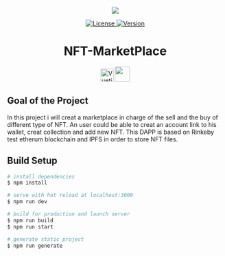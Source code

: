 <p align="center">
  <img src="store/NFT-picture.webp" >
</p>
<p align="center">
  <a href="https://github.com/vuetifyjs/vuetify/blob/master/LICENSE.md">
    <img src="https://img.shields.io/npm/l/vuetify.svg" alt="License">
  </a>
  <a href="https://www.npmjs.com/package/vuetify">
    <img src="https://img.shields.io/npm/v/vuetify.svg" alt="Version">
  </a>
</p>
<h1 align="center">NFT-MarketPlace</h1>
<p align="center">
    <img alt="Vuetify Logo" width="30" src="https://cdn.vuetifyjs.com/images/logos/logo.svg">
    <img width="35" src="http://assets.stickpng.com/images/58482acecef1014c0b5e4a1e.png">
</p>

## Goal of the Project

In this project i will creat a marketplace in charge of the sell and the buy of different type of NFT. 
An user could be able to creat an account link to his wallet, creat collection and add new NFT.
This DAPP is based on Rinkeby test etherum blockchain and IPFS in order to store NFT files.

## Build Setup

```bash
# install dependencies
$ npm install

# serve with hot reload at localhost:3000
$ npm run dev

# build for production and launch server
$ npm run build
$ npm run start

# generate static project
$ npm run generate
```


